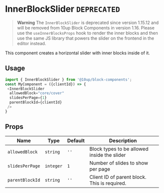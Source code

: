 # InnerBlockSlider `DEPRECATED`

> **Warning**
> The `InnerBlockSlider` is deprecated since version 1.15.12 and will be removed from 10up Block Components in version 1.16. Please use the `useInnerBlocksProps` hook to render the inner blocks and then use the same JS library that powers the slider on the frontend in the editor instead.

This component creates a horizontal slider with inner blocks inside of it.

## Usage

```js
import { InnerBlockSlider } from '@10up/block-components';
const MyComponent = ({clientId}) => {
 <InnerBlockSlider
  allowedBlock="core/cover"
  slidesPerPage={1}
  parentBlockId={clientId}
 />
}
```

## Props

| Name       | Type              | Default  |  Description                                                   |
| ---------- | ----------------- | -------- | -------------------------------------------------------------- |
| `allowedBlock` | `string`    | `''`   | Block types to be allowed inside the slider         |
| `slidesPerPage` | `integer` | `1` | Number of slides to show per page |
| `parentBlockId` | `string` | `''` | Client ID of parent block. This is required.  |

